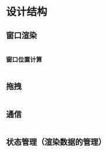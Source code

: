 # 设计结构

## 窗口渲染

```

```

### 窗口位置计算

```

```

## 拖拽

```

```

## 通信

```

```

## 状态管理（渲染数据的管理）

```

```

